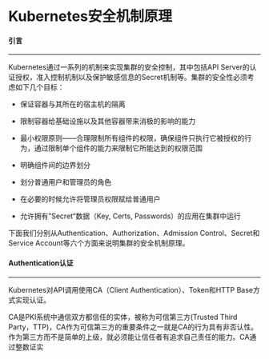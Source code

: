 Kubernetes安全机制原理
==========================================================

#### 引言
----------------------------------------------------------

Kubernetes通过一系列的机制来实现集群的安全控制，其中包括API Server的认证授权，准入控制机制以及保护敏感信息的Secret机制等。集群的安全性必须考虑如下几个目标：

* 保证容器与其所在的宿主机的隔离

* 限制容器给基础设施以及其他容器带来消极的影响的能力

* 最小权限原则——合理限制所有组件的权限，确保组件只执行它被授权的行为，通过限制单个组件的能力来限制它所能达到的权限范围

* 明确组件间的边界划分

* 划分普通用户和管理员的角色

* 在必要的时候允许将管理员权限赋给普通用户

* 允许拥有”Secret“数据（Key, Certs, Passwords）的应用在集群中运行

下面我们分别从Authentication、Authorization、Admission Control、Secret和Service Account等六个方面来说明集群的安全机制原理。


#### Authentication认证
----------------------------------------------------------

Kubernetes对API调用使用CA（Client Authentication）、Token和HTTP Base方式实现认证。

CA是PKI系统中通信双方都信任的实体，被称为可信第三方(Trusted Third Party，TTP)，CA作为可信第三方的重要条件之一就是CA的行为具有非否认性。作为第三方而不是简单的上级，就必须能让信任者有追求自己责任的能力。CA通过整数证实


